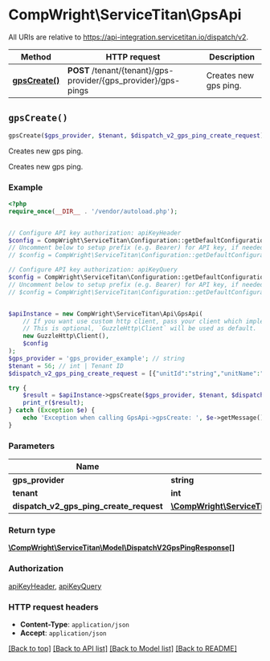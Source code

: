 # CompWright\ServiceTitan\GpsApi

All URIs are relative to https://api-integration.servicetitan.io/dispatch/v2.

Method | HTTP request | Description
------------- | ------------- | -------------
[**gpsCreate()**](GpsApi.md#gpsCreate) | **POST** /tenant/{tenant}/gps-provider/{gps_provider}/gps-pings | Creates new gps ping.


## `gpsCreate()`

```php
gpsCreate($gps_provider, $tenant, $dispatch_v2_gps_ping_create_request): \CompWright\ServiceTitan\Model\DispatchV2GpsPingResponse[]
```

Creates new gps ping.

Creates new gps ping.

### Example

```php
<?php
require_once(__DIR__ . '/vendor/autoload.php');


// Configure API key authorization: apiKeyHeader
$config = CompWright\ServiceTitan\Configuration::getDefaultConfiguration()->setApiKey('ST-App-Key', 'YOUR_API_KEY');
// Uncomment below to setup prefix (e.g. Bearer) for API key, if needed
// $config = CompWright\ServiceTitan\Configuration::getDefaultConfiguration()->setApiKeyPrefix('ST-App-Key', 'Bearer');

// Configure API key authorization: apiKeyQuery
$config = CompWright\ServiceTitan\Configuration::getDefaultConfiguration()->setApiKey('servicetitanapplicationkey', 'YOUR_API_KEY');
// Uncomment below to setup prefix (e.g. Bearer) for API key, if needed
// $config = CompWright\ServiceTitan\Configuration::getDefaultConfiguration()->setApiKeyPrefix('servicetitanapplicationkey', 'Bearer');


$apiInstance = new CompWright\ServiceTitan\Api\GpsApi(
    // If you want use custom http client, pass your client which implements `GuzzleHttp\ClientInterface`.
    // This is optional, `GuzzleHttp\Client` will be used as default.
    new GuzzleHttp\Client(),
    $config
);
$gps_provider = 'gps_provider_example'; // string
$tenant = 56; // int | Tenant ID
$dispatch_v2_gps_ping_create_request = [{"unitId":"string","unitName":"string","eventTime":"string","latitude":0,"longitude":0,"speed":0,"street":"string","city":"string","region":"string","postalCode":"string","message":"string","externalId":"string","isNew":true,"statusMessage":"string"}]; // \CompWright\ServiceTitan\Model\DispatchV2GpsPingCreateRequest[]

try {
    $result = $apiInstance->gpsCreate($gps_provider, $tenant, $dispatch_v2_gps_ping_create_request);
    print_r($result);
} catch (Exception $e) {
    echo 'Exception when calling GpsApi->gpsCreate: ', $e->getMessage(), PHP_EOL;
}
```

### Parameters

Name | Type | Description  | Notes
------------- | ------------- | ------------- | -------------
 **gps_provider** | **string**|  |
 **tenant** | **int**| Tenant ID |
 **dispatch_v2_gps_ping_create_request** | [**\CompWright\ServiceTitan\Model\DispatchV2GpsPingCreateRequest[]**](../Model/DispatchV2GpsPingCreateRequest.md)|  | [optional]

### Return type

[**\CompWright\ServiceTitan\Model\DispatchV2GpsPingResponse[]**](../Model/DispatchV2GpsPingResponse.md)

### Authorization

[apiKeyHeader](../../README.md#apiKeyHeader), [apiKeyQuery](../../README.md#apiKeyQuery)

### HTTP request headers

- **Content-Type**: `application/json`
- **Accept**: `application/json`

[[Back to top]](#) [[Back to API list]](../../README.md#endpoints)
[[Back to Model list]](../../README.md#models)
[[Back to README]](../../README.md)
